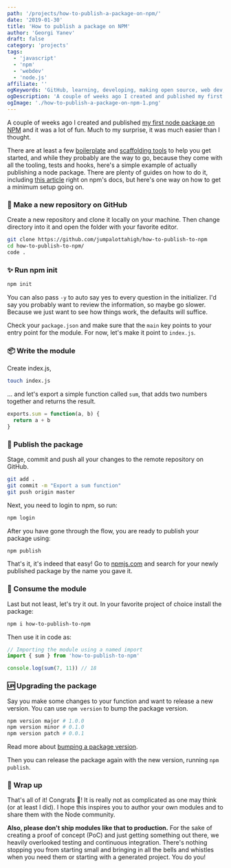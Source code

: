 ```yaml
---
path: '/projects/how-to-publish-a-package-on-npm/'
date: '2019-01-30'
title: 'How to publish a package on NPM'
author: 'Georgi Yanev'
draft: false
category: 'projects'
tags:
  - 'javascript'
  - 'npm'
  - 'webdev'
  - 'node.js'
affiliate: ''
ogKeywords: 'GitHub, learning, developing, making open source, web dev, node.js, javascript, es6, npm, package, module, publish on npm, first package, first module, how to publish on npm, how to publish node package, package.json, git, oss'
ogDescription: 'A couple of weeks ago I created and published my first node package and it was a lot of fun. Much to my surprise it was much easier than I thought.'
ogImage: './how-to-publish-a-package-on-npm-1.png'
---
```


A couple of weeks ago I created and published [my first node package on NPM][1] and it was a lot of fun. Much to my surprise, it was much easier than I thought.

There are at least a few [boilerplate][3] and [scaffolding tools][4] to help you get started, and while they probably are the way to go, because they come with all the tooling, tests and hooks, here's a simple example of actually publishing a node package.
There are plenty of guides on how to do it, including [this article][2] right on npm's docs, but here's one way on how to get a minimum setup going on.

### 🔁 Make a new repository on GitHub

Create a new repository and clone it locally on your machine. Then change directory into it and open the folder with your favorite editor.

```bash
git clone https://github.com/jumpalottahigh/how-to-publish-to-npm
cd how-to-publish-to-npm/
code .
```

### ✨ Run npm init

```bash
npm init
```

You can also pass `-y` to auto say yes to every question in the initializer. I'd say you probably want to review the information, so maybe go slower. Because we just want to see how things work, the defaults will suffice.

Check your `package.json` and make sure that the `main` key points to your entry point for the module. For now, let's make it point to `index.js`.

### 📦 Write the module

Create index.js,

```bash
touch index.js
```

... and let's export a simple function called `sum`, that adds two numbers together and returns the result.

```javascript
exports.sum = function(a, b) {
  return a + b
}
```

### 📢 Publish the package

Stage, commit and push all your changes to the remote repository on GitHub.

```bash
git add .
git commit -m "Export a sum function"
git push origin master
```

Next, you need to login to npm, so run:

```bash
npm login
```

After you have gone through the flow, you are ready to publish your package using:

```bash
npm publish
```

That's it, it's indeed that easy! Go to [npmjs.com][5] and search for your newly published package by the name you gave it.

### 🍴 Consume the module

Last but not least, let's try it out. In your favorite project of choice install the package:

```bash
npm i how-to-publish-to-npm
```

Then use it in code as:

```javascript
// Importing the module using a named import
import { sum } from 'how-to-publish-to-npm'

console.log(sum(7, 11)) // 18
```

### 🆙 Upgrading the package

Say you make some changes to your function and want to release a new version. You can use `npm version` to bump the package version.

```bash
npm version major # 1.0.0
npm version minor # 0.1.0
npm version patch # 0.0.1
```

Read more about [bumping a package version][6].

Then you can release the package again with the new version, running `npm publish`.

### 🌯 Wrap up

That's all of it! Congrats 🎉! It is really not as complicated as one may think (or at least I did). I hope this inspires you to author your own modules and to share them with the Node community.

**Also, please don't ship modules like that to production.** For the sake of creating a proof of concept (PoC) and just getting something out there, we heavily overlooked testing and continuous integration. There's nothing stopping you from starting small and bringing in all the bells and whistles when you need them or starting with a generated project. You do you!

[0]: Linkslist
[1]: https://www.npmjs.com/package/react-toggle-emoji
[2]: https://docs.npmjs.com/creating-node-js-modules
[3]: https://github.com/sindresorhus/node-module-boilerplate
[4]: https://github.com/kentcdodds/generator-kcd-oss
[5]: https://www.npmjs.com/
[6]: https://docs.npmjs.com/cli/version.html
